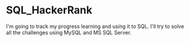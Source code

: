 # SQL_HackerRank
I'm going to track my progress learning and using it to SQL. I'll try to solve all the challenges using MySQL and MS SQL Server.
